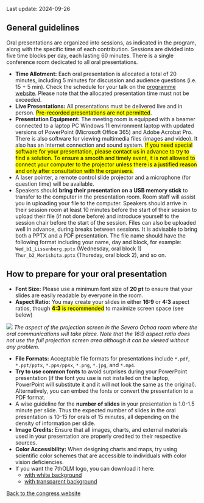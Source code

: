 Last update: 2024-09-26

## General guidelines

Oral presentations are organized into sessions, as indicated in the program, along with the specific time of each contribution. Sessions are divided into five time blocks per day, each lasting 60 minutes. There is a single conference room dedicated to all oral presentations.

- **Time Allotment:** Each oral presentation is allocated a total of 20 minutes, including 5 minutes for discussion and audience questions (i.e. 15 + 5 min). Check the schedule for your talk on the [programme website](https://lherzolite2024.github.io/programme/). Please note that the allocated presentation time must not be exceeded.
- **Live Presentations:** All presentations must be delivered live and in person. <mark>Pre-recorded presentations are not permitted</mark>.
- **Presentation Equipment:** The meeting room is equipped with a beamer connected to a laptop PC Windows 11 environment laptop with updated versions of PowerPoint (Microsoft Office 365) and Adobe Acrobat Pro. There is also software for viewing multimedia files (images and video). It also has an Internet connection and sound system.  <mark>If you need special software for your presentation, please contact us in advance to try to find a solution. To ensure a smooth and timely event, it is not allowed to connect your computer to the projector unless there is a justified reason and only after consultation with the organisers.</mark>
- A laser pointer, a remote control slide projector and a microphone (for question time) will be available.
- Speakers should **bring their presentation on a USB memory stick** to transfer to the computer in the presentation room. Room staff will assist you in uploading your file to the computer. Speakers should arrive in their session room at least 10 minutes before the start of their session to upload their file (if not done before) and introduce yourself to the session chair before the start of the session. Files can also be uploaded well in advance, during breaks between sessions. It is advisable to bring both a PPTX and a PDF presentation. The file name should have the following format including your name, day and block, for example: ``Wed_b1_Lissenberg.pptx`` (Wednesday, oral block 1) ``Thur_b2_Morishita.pptx`` (Thursday, oral block 2), and so on.


## How to prepare for your oral presentation

- **Font Size:** Please use a minimum font size of **20 pt** to ensure that your slides are easily readable by everyone in the room.
- **Aspect Ratio:** You may create your slides in either **16:9** or **4:3** aspect ratios, though <mark>**4:3** is recommended</mark> to maximize screen space (see below)

![](https://raw.githubusercontent.com/lherzolite2024/lherzolite2024.github.io/refs/heads/main/imgs/IMG_20240918_123917.jpg)
_The aspect of the projection screen in the Severo Ochoa room where the oral communications will take place. Note that the 16:9 aspect ratio does not use the full projection screen area although it can be viewed without any problem._

- **File Formats:** Acceptable file formats for presentations include `*.pdf`, `*.ppt/pptx`, `*.pps/ppsx`, `*.png`, `*.jpg`, and `*.mp4`.
- **Try to use common fonts** to avoid surprises during your PowerPoint presentation (if the font you use is not installed on the laptop, PowerPoint will substitute it and it will not look the same as the original). Alternatively, you can embed the fonts or convert the presentation to a PDF format.
- A wise guideline for the **number of slides** in your presentation is 1.0-1.5 minute per slide. Thus the expected number of slides in the oral presentation is 10-15 for orals of 15 minutes, all depending on the density of information per slide.
- **Image Credits:** Ensure that all images, charts, and external materials used in your presentation are properly credited to their respective sources.
- **Color Accessibility:** When designing charts and maps, try using scientific color schemes that are accessible to individuals with color vision deficiencies.
- If you want the 7thOLM logo, you can download it here:
  - [with white background](https://raw.githubusercontent.com/lherzolite2024/lherzolite2024.github.io/main/imgs/logo.jpg)
  - [with transparent background](https://raw.githubusercontent.com/lherzolite2024/lherzolite2024.github.io/refs/heads/main/imgs/logo_transparent_background.png)




[Back to the congress website](https://lherzolite2024.github.io/)

